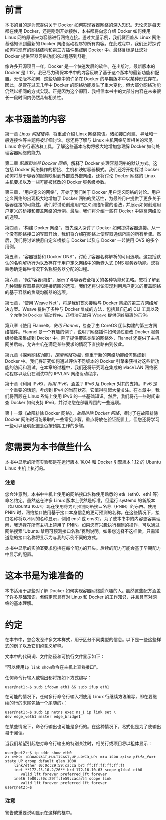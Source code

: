 # 前言

本书的目的是为您提供关于 Docker 如何实现容器网络的深入知识。无论您是每天都在使用 Docker，还是刚刚开始接触，本书都将向您介绍 Docker 如何使用 Linux 网络原语来为容器进行网络连接。通过大量示例，我们将涵盖从 Linux 网络基础知识到最新的 Docker 网络驱动程序的所有内容。在此过程中，我们还将探讨如何将现有的网络结构和第三方插件集成到 Docker 中。最终目标是让您对 Docker 提供容器网络功能的过程感到舒适。

像许多开源项目一样，Docker 是一个快速发展的软件。在出版时，最新版本的 Docker 是 1.12。我已尽力确保本书中的内容反映了基于这个版本的最新功能和配置。无论版本如何，这些功能中的许多在 Docker 的早期版本中以某种形式存在。因此，尽管在过去几年中 Docker 的网络功能发生了重大变化，但大部分网络功能仍然以相同的方式实现。正是因为这个原因，我相信本书中的大部分内容在未来很长一段时间内仍然具有相关性。

# **本书涵盖的内容**

第一章 *Linux 网络结构*，将重点介绍 Linux 网络原语。诸如接口创建、寻址和一般连接性等主题将被详细讨论。您还将了解与 Linux 主机网络配置相关的常见 Linux 命令行语法和工具。了解这些基本结构将极大地增加您理解 Docker 如何处理容器网络的能力。

第二章 *配置和监控 Docker 网络*，解释了 Docker 处理容器网络的默认方式。这包括 Docker 网络操作的桥接、主机和映射容器模式。我们还将开始探讨 Docker 如何将基于容器的服务映射到外部或外部网络。还将讨论 Docker 网络的 Linux 主机要求以及一些可能被修改的 Docker 服务级参数。

第三章，“用户定义的网络”，开始了我们关于 Docker 用户定义网络的讨论。用户定义网络的出现极大地增加了 Docker 网络的灵活性，为最终用户提供了更多关于容器连接的可能性。我们将讨论创建用户定义网络所需的语法，并展示如何创建用户定义的桥接和覆盖网络的示例。最后，我们将介绍一些在 Docker 中隔离网络段的选项。

第四章，“构建 Docker 网络”，首先深入探讨了 Docker 如何提供容器连接。从一个没有网络接口的容器开始，我们将介绍在网络上使容器通信所需的所有步骤。然后，我们将讨论使用自定义桥接与 Docker 以及与 Docker 一起使用 OVS 的多个用例。

第五章，“容器链接和 Docker DNS”，讨论了容器名称解析的可用选项。这包括默认的名称解析行为以及存在于用户定义网络中的新嵌入式 DNS 服务器功能。您将熟悉确定每种情况下名称服务器分配的过程。

第六章，“保护容器网络”，展示了与容器安全相关的各种功能和策略。您将了解到几种限制容器暴露和连接范围的选项。我们还将讨论实现利用用户定义的覆盖网络的基于容器的负载均衡器的选项。

第七章，“使用 Weave Net”，将是我们首次接触与 Docker 集成的第三方网络解决方案。Weave 提供了多种与 Docker 集成的方法，包括其自己的 CLI 工具以及一个完整的 Docker 驱动程序。还将演示使用 Weave 提供网络隔离的示例。

第八章《使用 Flannel》，*使用 Flannel*，检查了由 CoreOS 团队构建的第三方网络插件。Flannel 是一个有趣的例子，说明了网络插件如何通过更改 Docker 服务级参数来集成到 Docker 中。除了提供覆盖类型的网络外，Flannel 还提供了主机网关后端，允许主机在满足某些要求的情况下直接路由到彼此。

第九章《探索网络功能》，*探索网络功能*，侧重于新的网络功能如何集成到 Docker 中。我们将研究如何通过评估不同版本的 Docker 引擎来获得对这些新功能的访问和测试。在本章的过程中，我们还将研究现在集成的 MacVLAN 网络驱动程序以及仍在测试中的 IPVLAN 网络驱动程序。

第十章《利用 IPv6》，*利用 IPv6*，涵盖了 IPv6 及 Docker 对其的支持。IPv6 是一个重要的话题，考虑到 IPv4 的当前状态，它值得引起大量关注。在本章中，我们将回顾在 Linux 系统上使用 IPv6 的一些基础知识。然后，我们将花一些时间审查 Docker 如何支持 IPv6，并讨论您在部署周围的一些选项。

第十一章《故障排除 Docker 网络》，*故障排除 Docker 网络*，探讨了在故障排除 Docker 网络时可能采取的一些常见步骤。重点将放在验证配置上，但您还将学习一些可以证明配置是否按预期工作的步骤。

# 您需要为本书做些什么

本书中显示的所有实验都是在运行版本 16.04 和 Docker 引擎版本 1.12 的 Ubuntu Linux 主机上执行的。

### 注意

您会注意到，本书中主机上使用的网络接口名称使用熟悉的 eth（eth0、eth1 等）命名约定。虽然这在许多 Linux 版本上仍然是标准，但运行 systemd 的新版本（如 Ubuntu 16.04）现在使用称为可预测网络接口名称（PNIN）的东西。使用 PNIN 时，网络接口使用基于接口本身信息的更可预测的名称。在这些情况下，接口名称将以不同的名称显示，例如 ens1 或 ens32。为了使本书中的内容更容易理解，我选择在所有主机上禁用了 PNIN。如果您有兴趣执行相同的操作，可以通过网络搜索“Ubuntu 禁用可预测接口名称”找到说明。如果您选择不这样做，只需知道您的接口名称将显示为与我的示例不同的方式。

本书中显示的实验室要求包括在每个配方的开头。后续的配方可能会基于早期配方中显示的配置。

# 这本书是为谁准备的

本书适用于那些对了解 Docker 如何实现容器网络感兴趣的人。虽然这些配方涵盖了许多基础知识，但假定您具有对 Linux 和 Docker 的工作知识，并且具有对网络的基本理解。

# 约定

在本书中，您会发现许多文本样式，用于区分不同类型的信息。以下是一些这些样式的例子以及它们的含义解释。

文本中的代码词、文件路径和可执行文件显示如下：

“可以使用`ip link show`命令在主机上查看接口”。

任何命令行输入或输出都将按如下方式编写：

```
user@net1:~$ sudo ifdown eth1 && sudo ifup eth1
```

在可能的情况下，任何多行命令行输入将使用 Linux 行继续方法编写，即在要继续的行的末尾包括一个尾随的`\`：

```
user@net1:~$ sudo ip netns exec ns_1 ip link set \
dev edge_veth1 master edge_bridge1
```

在某些情况下，命令行输出也可能是多行的。在这种情况下，格式化是为了使输出易于阅读。

当我们希望引起您对命令行输出的特别关注时，相关行或项目将以粗体显示：

```
user@net2:~$ ip addr show eth0
2: eth0: <BROADCAST,MULTICAST,UP,LOWER_UP> mtu 1500 qdisc pfifo_fast state UP group default qlen 1000
    link/ether 00:0c:29:59:ca:ca brd ff:ff:ff:ff:ff:ff
    inet **172.16.10.2/26** brd 172.16.10.63 scope global eth0
       valid_lft forever preferred_lft forever
    inet6 fe80::20c:29ff:fe59:caca/64 scope link
       valid_lft forever preferred_lft forever
user@net2:~$

```

### 注意

警告或重要说明显示在这样的框中。
